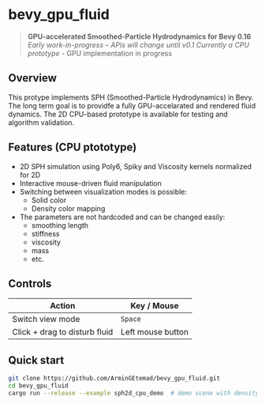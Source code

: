 # bevy_gpu_fluid

> **GPU-accelerated Smoothed-Particle Hydrodynamics for Bevy 0.16**  
> _Early work-in-progress – APIs will change until v0.1_
> _Currently a CPU prototype_ - GPU implementation in progress

## Overview
This protype implements SPH (Smoothed-Particle Hydrodynamics) in Bevy.
The long term goal is to providfe a fully GPU-accelarated and rendered fluid dynamics.
The 2D CPU-based prototype is available for testing and algorithm validation.

## Features (CPU ptototype)
- 2D SPH simulation using Poly6, Spiky and Viscosity kernels normalized for 2D
- Interactive mouse-driven fluid manipulation
- Switching between visualization modes is possible:
  - Solid color
  - Density color mapping   
- The parameters are not hardcoded and can be changed easily:
  - smoothing length
  - stiffness
  - viscosity
  - mass
  - etc.

## Controls
| Action                   | Key / Mouse |
|--------------------------|-------------|
| Switch view mode         | `Space`     |
| Click + drag to disturb fluid | Left mouse button |


## Quick start
```bash
git clone https://github.com/ArminGEtemad/bevy_gpu_fluid.git
cd bevy_gpu_fluid
cargo run --release --example sph2d_cpu_demo  # demo scene with density and solid color view
```

